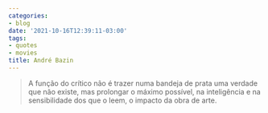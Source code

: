 ```yaml
---
categories:
- blog
date: '2021-10-16T12:39:11-03:00'
tags:
- quotes
- movies
title: André Bazin
---
```


> A função do crítico não é trazer numa bandeja de prata uma verdade que não existe, mas prolongar o máximo possível, na inteligência e na sensibilidade dos que o leem, o impacto da obra de arte.
